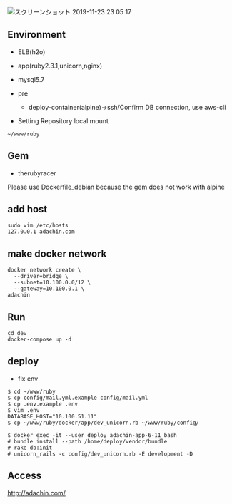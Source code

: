 ![スクリーンショット 2019-11-23 23 05 17](https://user-images.githubusercontent.com/5633085/69479890-bf1b6f80-0e45-11ea-856a-6290a5c8430b.jpg)

## Environment

- ELB(h2o)
- app(ruby2.3.1,unicorn,nginx)
- mysql5.7

- pre
  - deploy-container(alpine)→ssh/Confirm DB connection, use aws-cli

- Setting Repository
local mount

```
~/www/ruby
```

## Gem

- therubyracer

Please use Dockerfile_debian because the gem does not work with alpine

## add host

```
sudo vim /etc/hosts
127.0.0.1 adachin.com
```

## make docker network

```
docker network create \
  --driver=bridge \
  --subnet=10.100.0.0/12 \
  --gateway=10.100.0.1 \
adachin
```

## Run

```
cd dev
docker-compose up -d
```

## deploy

- fix env
```
$ cd ~/www/ruby
$ cp config/mail.yml.example config/mail.yml
$ cp .env.example .env
$ vim .env
DATABASE_HOST="10.100.51.11"
$ cp ~/www/ruby/docker/app/dev_unicorn.rb ~/www/ruby/config/
```

```
$ docker exec -it --user deploy adachin-app-6-11 bash
# bundle install --path /home/deploy/vendor/bundle
# rake db:init
# unicorn_rails -c config/dev_unicorn.rb -E development -D
```

## Access

http://adachin.com/

